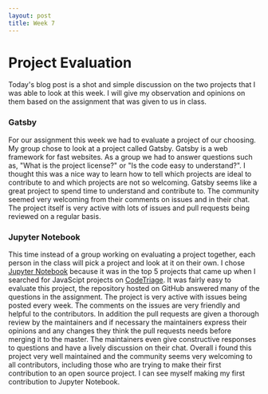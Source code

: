 ```yaml
---
layout: post
title: Week 7
---
```


# Project Evaluation

Today's blog post is a shot and simple discussion on the two projects that I was able to look at this week. I will give my observation and opinions on them based on the assignment that was given to us in class.

### Gatsby

For our assignment this week we had to evaluate a project of our choosing. My group chose to look at a project called Gatsby. Gatsby is a web framework for fast websites. As a group we had to answer questions such as, "What is the project license?" or "Is the code easy to understand?". I thought this was a nice way to learn how to tell which projects are ideal to contribute to and which projects are not so welcoming. Gatsby seems like a great project to spend time to understand and contribute to. The community seemed very welcoming from their comments on issues and in their chat. The project itself is very active with lots of issues and pull requests being reviewed on a regular basis.

### Jupyter Notebook

This time instead of a group working on evaluating a project together, each person in the class will pick a project and look at it on their own. I chose [Jupyter Notebook](https://github.com/jupyter/notebook) because it was in the top 5 projects that came up when I searched for JavaScipt projects on [CodeTriage](https://www.codetriage.com/?language=JavaScript). It was fairly easy to evaluate this project, the repository hosted on GitHub answered many of the questions in the assignment. The project is very active with issues being posted every week. The comments on the issues are very friendly and helpful to the contributors. In addition the pull requests are given a thorough review by the maintainers and if necessary the maintainers express their opinions and any changes they think the pull requests needs before merging it to the master. The maintainers even give constructive responses to questions and have a lively discussion on their chat. Overall i found this project very well maintained and the community seems very welcoming to all contributors, including those who are trying to make their first contribution to an open source project. I can see myself making my first contribution to Jupyter Notebook.

